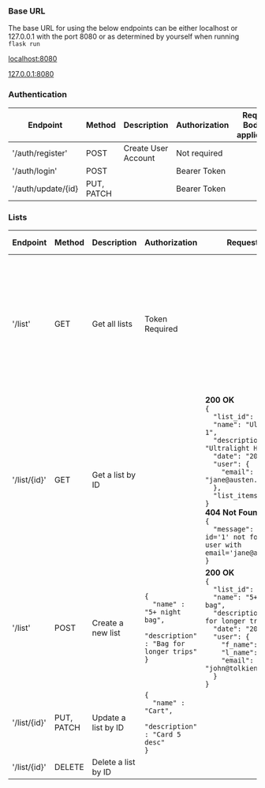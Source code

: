 
### Base URL

The base URL for using the below endpoints can be either localhost or 127.0.0.1 with the port 8080 or as determined by yourself when running `flask run`

[localhost:8080](http://localhost:8080)

[127.0.0.1:8080](http://127.0.0.1:8080)
### Authentication
| Endpoint | Method | Description | Authorization | Request Body (if applicable) | Response Body |
|---|---|---|---|---|---|
| '/auth/register'| POST | Create User Account | Not required | | |
| '/auth/login'   | POST | | Bearer Token | | |
| '/auth/update/{id} | PUT, PATCH || Bearer Token | | |
### Lists
| Endpoint | Method | Description | Authorization | Request Body | Response Body (if applicable) |
|---|---|---|---|---|---|
| '/list' | GET | Get all lists | Token Required | | **200 OK** <br>`{`<br>`  "list_id": 3,`<br>`  "name": "Ultralight 1",`<br>`  "description": "Ultralight Hiking",`<br>`  "date": "2023-07-18",`<br>`  "user": {`<br>`    "email": "jane@austen.com"`<br>`  },`<br>`  "list_items": []`<br>`}` |
| '/list/{id}' | GET | Get a list by ID | | **200 OK** <br>`{`<br>`  "list_id": 3,`<br>`  "name": "Ultralight 1",`<br>`  "description": "Ultralight Hiking",`<br>`  "date": "2023-07-18",`<br>`  "user": {`<br>`    "email": "jane@austen.com"`<br>`  },`<br>`  "list_items": []`<br>`}`<br>**404 Not Found** <br>`{`<br>`  "message": "List with id='1' not found for user with email='jane@austen.com'"`<br>`}`|
| '/list' | POST | Create a new list | `{`<br>`  "name" : "5+ night bag",`<br>`  "description" : "Bag for longer trips"`<br>`}` | **200 OK** <br>`{`<br>`  "list_id": 5,`<br>`  "name": "5+ night bag",`<br>`  "description": "Bag for longer trips",`<br>`  "date": "2023-07-17",`<br>`  "user": {`<br>`    "f_name": "John",`<br>`    "l_name": "Tolkien",`<br>`    "email": "john@tolkien.com"`<br>`  }`<br>`}` |
| '/list/{id}' | PUT, PATCH | Update a list by ID | `{`<br>`  "name" : "Cart",`<br>`  "description" : "Card 5 desc"`<br>`}` | |
| '/list/{id}' | DELETE | Delete a list by ID | | |


